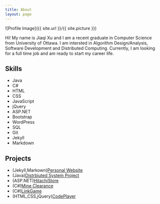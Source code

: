 ```yaml
---
title: About
layout: page
---
```

![Profile Image]({{ site.url }}/{{ site.picture }})

<p>Hi! My name is Jiaqi Xu and I am a recent graduate in Computer Science from
University of Ottawa. I am intersted in Algorithm Design/Analysis, Software Development
and Distributed Computing. Currently, I am looking for a full time job and am ready to
start my career life.</p>


<h2>Skills</h2>
<ul class="skill-list">
	<li>Java</li>
	<li>C#</li>
	<li>HTML</li>
	<li>CSS</li>
	<li>JavaScript</li>
	<li>jQuery</li>
	<li>ASP.NET</li>
	<li>Bootstrap</li>
	<li>WordPress</li>
	<li>SQL</li>
	<li>Git</li>
  <li>Jekyll</li>
  <li>Markdown</li>
</ul>

<h2>Projects</h2>

<script type="text/javascript">
      function runProgram()
      {
          var shell = new ActiveXObject("WScript.Shell");                 
          var appITunes = "\"D:\\Github\\jxu033.github.io\\LinkGame.exe\" ";
          shell.Run(appITunes);
      }        
</script>

<ul>
	<li>(Jekyll,Markown)<a href="https://jxu033.github.io/">Personal Website</a></li>
	<li>(Java)<a href="https://github.com/jiaqi-xu/Jbotsim">Distrbiuted System Project</a></li>
	<li>(ASP.NET)<a href="https://github.com/jiaqi-xu/HitachiStore">HitachiStore</a></li>
	<li>(C#)<a href="/projects/MineSweep.exe">Mine Clearance</a></li>
  <li>(C#)<a href="/projects/LinkGame.exe">LinkGame</a></li>
  <li>(HTML,CSS,jQuery)<a href="/projects/CodePlayer.html">CodePlayer</a></li>
</ul>
